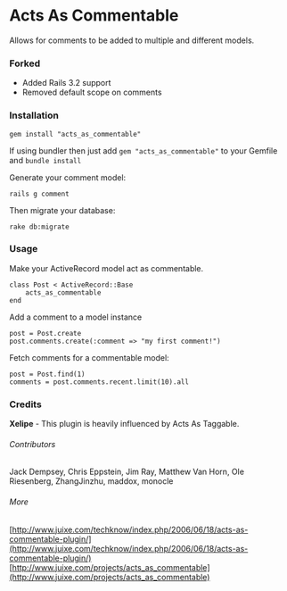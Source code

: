 # Acts As Commentable

Allows for comments to be added to multiple and different models.

### Forked
* Added Rails 3.2 support
* Removed default scope on comments

### Installation

`gem install "acts_as_commentable"`

 If using bundler then just add 
`gem "acts_as_commentable"` to your Gemfile 
and
`bundle install`

Generate your comment model:

`rails g comment`

Then migrate your database:

`rake db:migrate`

### Usage
 
 Make your ActiveRecord model act as commentable.

	class Post < ActiveRecord::Base
		acts_as_commentable
	end

 Add a comment to a model instance

	post = Post.create
	post.comments.create(:comment => "my first comment!")

 Fetch comments for a commentable model:

	post = Post.find(1)
	comments = post.comments.recent.limit(10).all


### Credits

**Xelipe** - This plugin is heavily influenced by Acts As Taggable.

###### Contributors

Jack Dempsey, Chris Eppstein, Jim Ray, Matthew Van Horn, Ole Riesenberg, ZhangJinzhu, maddox, monocle

###### More

[http://www.juixe.com/techknow/index.php/2006/06/18/acts-as-commentable-plugin/](http://www.juixe.com/techknow/index.php/2006/06/18/acts-as-commentable-plugin/)
[http://www.juixe.com/projects/acts_as_commentable](http://www.juixe.com/projects/acts_as_commentable)

